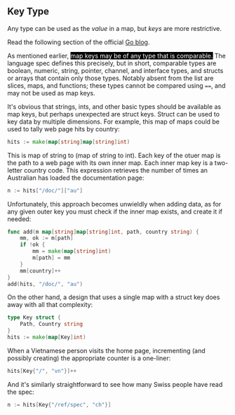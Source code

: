 ## Key Type

Any type can be used as the <em>value</em> in a map, but <em>keys</em> are more
restrictive.

Read the following section of the official [Go blog](https://go.dev/blog/comparable).

As mentioned earlier, <mark style="background-color: black; color: white;">map keys may be of any type that is comparable.</mark> The language spec defines this precisely, but in short, comparable types are boolean, numeric, string, pointer, channel, and interface types, and structs or arrays that contain only those types. Notably absent from the list are slices, maps, and functions; these types cannot be compared using `==`, and may not be used as map keys.

It's obvious that strings, ints, and other basic types should be available as
map keys, but perhaps unexpected are struct keys. Struct can be used to key data
by multiple dimensions. For example, this map of maps could be used to tally web
page hits by country:

```go
hits := make(map[string]map[string]int)
```

This is map of string to (map of string to int). Each key of the otuer map is
the path to a web page with its own inner map. Each inner map key is a two-letter
country code. This expression retrieves the number of times an Australian has
loaded the documentation page:

```go
n := hits["/doc/"]["au"]
```

Unfortunately, this approach becomes unwieldly when adding data, as for any
given outer key you must check if the inner map exists, and create it if needed:

```go
func add(m map[string]map[string]int, path, country string) {
    mm, ok := m[path]
    if !ok {
        mm = make(map[string]int)
        m[path] = mm
    }
    mm[country]++
}
add(hits, "/doc/", "au")
```

On the other hand, a design that uses a single map with a struct key does away
with all that complexity:

```go
type Key struct {
    Path, Country string
}
hits := make(map[Key]int)
```

When a Vietnamese person visits the home page, incrementing (and possibly
creating) the appropriate counter is a one-liner:

```go
hits[Key{"/", "vn"}]++
```

And it's similarly straightforward to see how many Swiss people have read the
spec:

```go
n := hits[Key{"/ref/spec", "ch"}]
```
